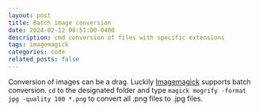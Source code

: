 ```yaml
---
layout: post
title: Batch image conversion
date: 2024-02-12 08:51:00-0400
description: cmd conversion of files with specific extensions
tags: imagemagick
categories: code
related_posts: false
---
```


Conversion of images can be a drag. Luckily [Imagemagick](https://imagemagick.org/index.php) supports batch conversion. ``cd`` to the designated folder and type ``magick mogrify -format jpg -quality 100 *.png`` to convert all .png files to .jpg files. 
